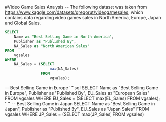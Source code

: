 #Video Game Sales Analysis
-- The following dataset was taken from https://www.kaggle.com/datasets/gregorut/videogamesales, which contains data regarding video games sales in North America, Europe, Japan and Global Sales.

````sql
SELECT
	Name as "Best Selling Game in North America",
	Publisher as "Published By",
	NA_Sales as "North American Sales"
FROM
	vgsales
WHERE
	NA_Sales = (SELECT
					max(NA_Sales)
				FROM
					vgsales);
````

-- Best Selling Game in Europe
''''sql
SELECT
	Name as "Best Selling Game in Europe",
	Publisher as "Published By",
	EU_Sales as "European Sales"
FROM
	vgsales
WHERE
	EU_Sales = (SELECT
					max(EU_Sales)
				FROM
					vgsales);
''''
-- Best Selling Game in Japan
SELECT
	Name as "Best Selling Game in Japan",
	Publisher as "Published By",
	EU_Sales as "Japan Sales"
FROM
	vgsales
WHERE
	JP_Sales = (SELECT
					max(JP_Sales)
				FROM
					vgsales)

